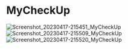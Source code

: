 # MyCheckUp


![Screenshot_20230417-215451_MyCheckUp](https://user-images.githubusercontent.com/93913575/232585806-3b427773-02fa-463f-bd10-d53d7cd60731.jpg)
![Screenshot_20230417-215509_MyCheckUp](https://user-images.githubusercontent.com/93913575/232585819-496f7545-5bbb-44d8-9380-b3ae8ddca7c9.jpg)
![Screenshot_20230417-215520_MyCheckUp](https://user-images.githubusercontent.com/93913575/232585828-ade9902c-89f9-45e7-af00-68199abd7299.jpg)

